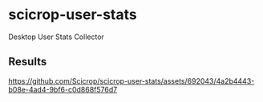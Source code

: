 # scicrop-user-stats
Desktop User Stats Collector

## Results

https://github.com/Scicrop/scicrop-user-stats/assets/692043/4a2b4443-b08e-4ad4-9bf6-c0d868f576d7




